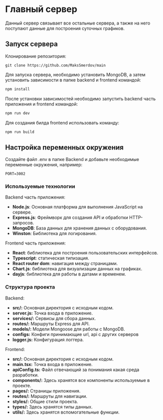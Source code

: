 # Главный сервер

Данный сервер связывает все остальные сервера, а также на него поступают данные для построения суточных графиков.

## Запуск сервера

Клонирование репозитория:

```
git clone https://github.com/MaksSmerdov/main
```

Для запуска сервера, необходимо установить MongoDB, а затем установить зависимости в папке backend и frontend командой:

```bash
npm install
```

После установки зависимостей необходимо запустить backend часть приложения и frontend командой:

```bash
npm run dev
```

Для создания билда frontend использовать команду:

```bash
npm run build
```

## Настройка переменных окружения

Создайте файл .env в папке Backend и добавьте необходимые переменные окружения, например:

```env
PORT=3002
```

### Используемые технологии

Backend часть приложения:

- **Node.js**: Основная платформа для выполнения JavaScript на сервере.
- **Express.js**: Фреймворк для создания API и обработки HTTP-запросов.
- **MongoDB**: База данных для хранения данных с оборудования.
- **Winston**: Библиотека для логирования.

Frontend часть приложения:

- **React**: библиотека для построения пользовательских интерфейсов.
- **Typescript**: статическая типизация.
- **React router dom**: навигация между страницами.
- **Chart.js**: библиотека для визуализации данных на графиках.
- **dayjs**: библиотека для работы в датами и временем.

### Структура проекта

Backend:

- **src/:** Основная директория с исходным кодом.
- **server.js:** Точка входа в приложение.
- **services/:** Сервисы для сбора данных.
- **routes/:** Маршруты Express для API.
- **models/:** Модели Mongoose для работы с MongoDB.
- **configs:** Конфиги принимающие url, api с других серверов
- **logger.js:** Конфигурация логгера.

Frontend:

- **src/:** Основная директория с исходным кодом.
- **main.tsx:** Точка входа в приложение.
- **apiConfig.ts:** Файл отвечающий за понимания какая среда разработки.
- **components/:** Здесь хранятся все компоненты используемые в проекте.
- **pages/:** Страницы приложения.
- **routes/:** Маршруты для навигации.
- **styles/:** Общие стили проекта.
- **types/:** Здесь хранятся типы данных.
- **utils/:** Здесь хранятся вспомогательные функции.